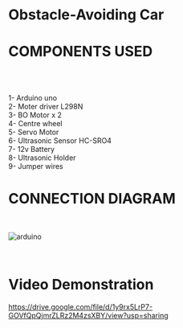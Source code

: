 # Obstacle-Avoiding Car

<h1>COMPONENTS USED</h1><br><br>

1- Arduino uno <br>
2- Moter driver L298N <br>
3- BO Motor x 2 <br>
4- Centre wheel <br>
5- Servo Motor <br>
6- Ultrasonic Sensor HC-SRO4 <br>
7- 12v Battery  <br>
8- Ultrasonic Holder <br>
9- Jumper wires <br>

<h1>CONNECTION DIAGRAM</h1>
<br>


![arduino](https://user-images.githubusercontent.com/82854685/155586832-506d836b-0e0f-4d6d-ae65-c27795c79a5b.JPG)


<br>
<h1> Video Demonstration</h1>


https://drive.google.com/file/d/1y9rx5LrP7-GOVfQpQjmrZLRz2M4zsXBY/view?usp=sharing 

